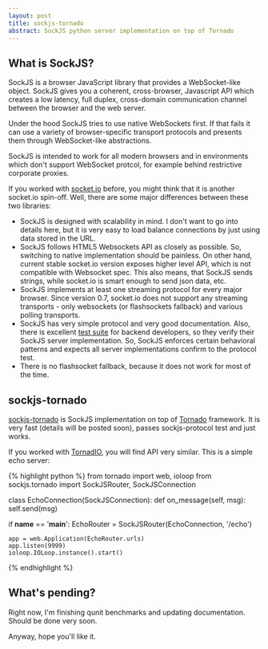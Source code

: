 ```yaml
---
layout: post
title: sockjs-tornado
abstract: SockJS python server implementation on top of Tornado
---
```


What is SockJS?
---------------
SockJS is a browser JavaScript library that provides a WebSocket-like object. SockJS gives you a coherent, cross-browser, Javascript API which creates a low latency, full duplex, cross-domain communication channel between the browser and the web server.

Under the hood SockJS tries to use native WebSockets first. If that fails it can use a variety of browser-specific transport protocols and presents them through WebSocket-like abstractions.

SockJS is intended to work for all modern browsers and in environments which don't support WebSocket protcol, for example behind restrictive corporate proxies.

If you worked with [socket.io](http://socket.io/) before, you might think that it is another socket.io spin-off. Well, there are some major differences between these two libraries:

* SockJS is designed with scalability in mind. I don't want to go into details here, but it is very easy to load balance
  connections by just using data stored in the URL.
* SockJS follows HTML5 Websockets API as closely as possible. So, switching to native implementation should be painless. On other
  hand, current stable socket.io version exposes higher level API, which is not compatible with Websocket spec. This also means,
  that SockJS sends strings, while socket.io is smart enough to send json data, etc.
* SockJS implements at least one streaming protocol for every major browser. Since version 0.7, socket.io does not support any
  streaming transports - only websockets (or flashsockets fallback) and various polling transports.
* SockJS has very simple protocol and very good documentation. Also, there is excellent 
  [test suite](https://github.com/sockjs/sockjs-protocol) for backend developers, so they verify their SockJS server 
  implementation. So, SockJS enforces certain behavioral patterns and expects all server implementations confirm to the protocol
  test.
* There is no flashsocket fallback, because it does not work for most of the time.


sockjs-tornado
--------------

[sockjs-tornado](http://github.com/mrjoes/sockjs-tornado/) is SockJS implementation on top of [Tornado](http://www.tornadoweb.org/) 
framework. It is very fast (details will be posted soon), passes sockjs-protocol test and just works.

If you worked with [TornadIO](http://github.com/mrjoes/tornadio/), you will find API very similar. This is
a simple echo server:

{% highlight python %}
from tornado import web, ioloop
from sockjs.tornado import SockJSRouter, SockJSConnection

class EchoConnection(SockJSConnection):
    def on_message(self, msg):
        self.send(msg)

if __name__ == '__main__':
    EchoRouter = SockJSRouter(EchoConnection, '/echo')

    app = web.Application(EchoRouter.urls)
    app.listen(9999)
    ioloop.IOLoop.instance().start()
{% endhighlight %}

What's pending?
---------------

Right now, I'm finishing qunit benchmarks and updating documentation. Should be done very soon.

Anyway, hope you'll like it.
